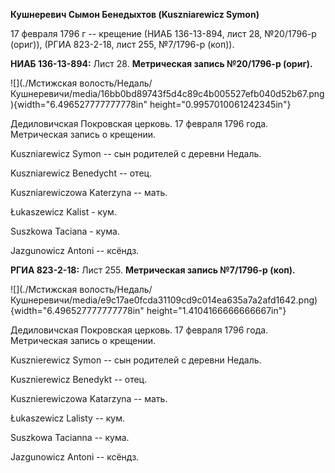 **Кушнеревич Сымон Бенедыхтов (Kuszniarewicz Symon)**

17 февраля 1796 г -- крещение (НИАБ 136-13-894, лист 28, №20/1796-р
(ориг)), (РГИА 823-2-18, лист 255, №7/1796-р (коп)).

**НИАБ 136-13-894:** Лист 28. **Метрическая запись №20/1796-р (ориг).**

![](./Мстижская волость/Недаль/Кушнеревичи/media/16bb0bd89743f5d4c89c4b005527efb040d52b67.png){width="6.496527777777778in"
height="0.9957010061242345in"}

Дедиловичская Покровская церковь. 17 февраля 1796 года. Метрическая
запись о крещении.

Kuszniarewicz Symon -- сын родителей с деревни Нeдаль.

Kuszniarewicz Benedycht -- отец.

Kuszniarewiczowa Katerzyna -- мать.

Łukaszewicz Kalist - кум.

Suszkowa Taciana - кума.

Jazgunowicz Antoni -- ксёндз.

**РГИА 823-2-18:** Лист 255. **Метрическая запись №7/1796-р (коп).**

![](./Мстижская волость/Недаль/Кушнеревичи/media/e9c17ae0fcda31109cd9c014ea635a7a2afd1642.png){width="6.496527777777778in"
height="1.4104166666666667in"}

Дедиловичская Покровская церковь. 17 февраля 1796 года. Метрическая
запись о крещении.

Kusznierewicz Symon -- сын родителей с деревни Недаль.

Kusznierewicz Benedykt -- отец.

Kusznierewiczowa Katarzyna -- мать.

Łukaszewicz Lalisty -- кум.

Suszkowa Tacianna -- кума.

Jazgunowicz Antoni -- ксёндз.
